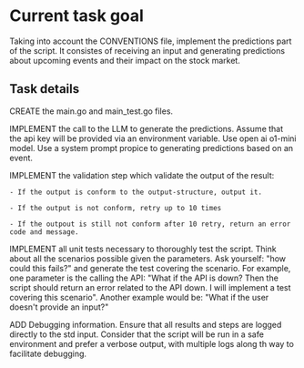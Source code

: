 # Current task goal
Taking into account the CONVENTIONS file, implement the predictions part of the script.
It consistes of receiving an input and generating predictions about upcoming events and their impact on the stock market.

## Task details

CREATE the main.go and main_test.go files.

IMPLEMENT the call to the LLM to generate the predictions. Assume that the api key will be provided via an environment variable. Use open ai o1-mini model. Use a system prompt propice to generating predictions based on an event.

IMPLEMENT the validation step which validate the output of the result:

    - If the output is conform to the output-structure, output it.

    - If the output is not conform, retry up to 10 times

    - If the outpout is still not conform after 10 retry, return an error code and message.

IMPLEMENT all unit tests necessary to thoroughly test the script. Think about all the scenarios possible given the parameters. Ask yourself: "how could this fails?" and generate the test covering the scenario. For example, one parameter is the calling the API: "What if the API is down? Then the script should return an error related to the API down. I will implement a test covering this scenario". Another example would be: "What if the user doesn't provide an input?"

ADD Debugging information. Ensure that all results and steps are logged directly to the std input. Consider that the script will be run in a safe environment and prefer a verbose output, with multiple logs along th way to facilitate debugging.
